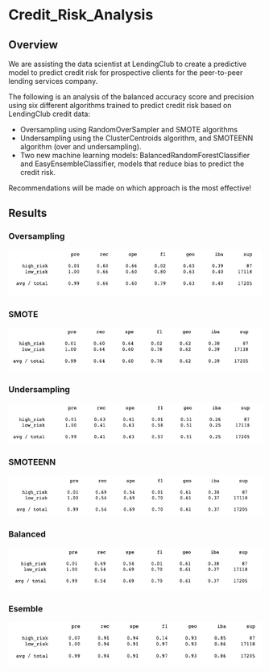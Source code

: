 # Credit_Risk_Analysis

## Overview

We are assisting the data scientist at LendingClub to create a predictive model to predict credit risk for prospective clients for the peer-to-peer lending services company.

The following is an analysis of the balanced accuracy score and precision using six different algorithms trained to predict credit risk based on LendingClub credit data: 

* Oversampling using RandomOverSampler and SMOTE algorithms
* Undersampling using the ClusterCentroids algorithm, and SMOTEENN algorithm (over and undersampling).
* Two new machine learning models: BalancedRandomForestClassifier and EasyEnsembleClassifier, models that reduce bias to predict the credit risk. 

Recommendations will be made on which approach is the most effective!

## Results

### Oversampling

![](https://github.com/pimchanyachitsanga/Credit_Risk_Analysis/blob/main/Resources/oversampling.png)

### SMOTE

![](https://github.com/pimchanyachitsanga/Credit_Risk_Analysis/blob/main/Resources/smote.png)

### Undersampling

![](https://github.com/pimchanyachitsanga/Credit_Risk_Analysis/blob/main/Resources/undersampling.png)

### SMOTEENN

![](https://github.com/pimchanyachitsanga/Credit_Risk_Analysis/blob/main/Resources/smoteenn.png)

### Balanced

![](https://github.com/pimchanyachitsanga/Credit_Risk_Analysis/blob/main/Resources/balanced.png)

### Esemble

![](https://github.com/pimchanyachitsanga/Credit_Risk_Analysis/blob/main/Resources/esemble.png)

